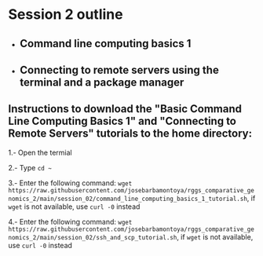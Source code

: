 # Session 2 outline

* ## Command line computing basics 1
* ## Connecting to remote servers using the terminal and a package manager

## Instructions to download the "Basic Command Line Computing Basics 1" and "Connecting to Remote Servers" tutorials to the home directory:

  1.- Open the termial
  
  2.- Type `cd ~`
  
  3.- Enter the following command: `wget https://raw.githubusercontent.com/josebarbamontoya/rggs_comparative_genomics_2/main/session_02/command_line_computing_basics_1_tutorial.sh`, if `wget` is not available, use `curl -0` instead
  
  4.- Enter the following command: `wget https://raw.githubusercontent.com/josebarbamontoya/rggs_comparative_genomics_2/main/session_02/ssh_and_scp_tutorial.sh`, if `wget` is not available, use `curl -0` instead
  
